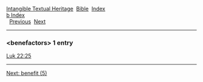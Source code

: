 [Intangible Textual Heritage](../../index)  [Bible](../index) 
[Index](index)   
[b Index](_b_)  
  [Previous](c01279)  [Next](c01281) 

------------------------------------------------------------------------

### &lt;benefactors&gt; 1 entry

[Luk 22:25](../kjv/luk022.htm#025)  

------------------------------------------------------------------------

[Next: benefit (5)](c01281)
